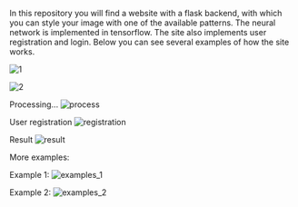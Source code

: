 In this repository you will find a website with a flask backend, with which you can style your image with one of the available patterns. The neural network is implemented in tensorflow. The site also implements user registration and login.
Below you can see several examples of how the site works.

![1](https://github.com/OutOfTimeMan/NeuralStyle/assets/87600707/28277495-b069-4a61-ab28-c7602a637916)

![2](https://github.com/OutOfTimeMan/NeuralStyle/assets/87600707/8f2d55fd-6cea-41fe-8b78-e9b5a3448092)


Processing...
![process](https://github.com/OutOfTimeMan/NeuralStyle/assets/87600707/7ac5057d-326e-4145-b594-e19420975e04)

User registration
![registration](https://github.com/OutOfTimeMan/NeuralStyle/assets/87600707/e84ee3d3-0457-4dd7-86cb-bd66ca0122ba)

Result
![result](https://github.com/OutOfTimeMan/NeuralStyle/assets/87600707/a654c33d-2346-4e07-8787-4c4805473ed7)


More examples:

Example 1:
![examples_1](https://github.com/OutOfTimeMan/NeuralStyle/assets/87600707/4f8a245c-875b-4c46-b723-a9db353b5cbf)

Example 2:
![examples_2](https://github.com/OutOfTimeMan/NeuralStyle/assets/87600707/95c8e909-3dcc-4cc8-b439-1aa6c546c254)


